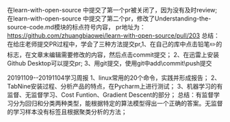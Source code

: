 在learn-with-open-source 中提交了第一个pr被关闭了，因为没有及时review;
在learn-with-open-source 中提交了第二个pr，修改了Understanding-the-source-code.md模块的标点符号内容，
pr地址为：https://github.com/zhuangbiaowei/learn-with-open-source/pull/203
总结：在给庄老师提交PR过程中，学会了三种方法提交pr,1、在自己的库中点击铅笔✏️的标志，在文章末编辑需要修改的内容，然后点击commit提交；
2、在迅雷上安装Github Desktop可以提交pr;
3、用git提交，使用git中add\commit\push提交

20191109--20191104学习周报
1、linux常用的20个命令，实践并形成报告；
2、TabNine安装过程、分析产品的特点，在Pycharm上进行测试；
3、机器学习的有监督、无监督学习、Cost Funtion、Gradient Descent的部分；
总结：有监督学习分为回归和分类两种类型，能根据特定的算法模型得出一个正确的答案。无监督的学习样本没有标签且根据聚类分析的方法；


